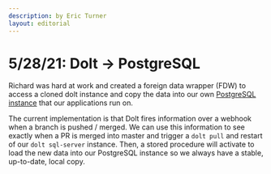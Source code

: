 ```yaml
---
description: by Eric Turner
layout: editorial
---
```


# 5/28/21: Dolt → PostgreSQL

Richard was hard at work and created a foreign data wrapper (FDW) to access a cloned dolt instance and copy the data into our own [PostgreSQL instance](../../activities/data-storage/submit-or-update-datasets/hadoop-datasets-mirror.md) that our applications run on.

The current implementation is that Dolt fires information over a webhook when a branch is pushed / merged. We can use this information to see exactly when a PR is merged into master and trigger a `dolt pull` and restart of our `dolt sql-server` instance. Then, a stored procedure will activate to load the new data into our PostgreSQL instance so we always have a stable, up-to-date, local copy.
